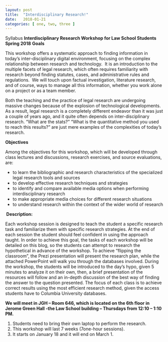 ```yaml
---
layout: post
title:  "Interdisciplinary Research!"
date:   2018-01-21
categories: [ one, two, three ]
---
```

Syllabus
__Interdisciplinary Research Workshop for Law School Students__
__Spring 2018__
__Goals__

This workshop offers a systematic approach to finding information in today’s inter-disciplinary digital environment, focusing on the complex relationship between research and technology.  It is an introduction to the multiple facets of legal research, which often requires familiarity with research beyond finding statutes, cases, and administrative rules and regulations.  We will touch upon factual investigation, literature research, and of course, ways to manage all this information, whether you work alone on a project or as a team member.

Both the teaching and the practice of legal research are undergoing massive changes because of the explosion of technological developments. As a result, legal research is a completely different endeavor than it was just a couple of years ago, and it quite often depends on inter-disciplinary research. “What are the stats?” “What is the quantitative method you used to reach this results?” are just mere examples of the complexities of today’s research.

<strong>Objectives</strong>

Among the objectives for this workshop, which will be developed through class lectures and discussions, research exercises, and source evaluations, are:
<ul>
 	<li>to learn the bibliographic and research characteristics of the specialized legal research tools and sources</li>
 	<li>to develop effective research techniques and strategies</li>
 	<li>to identify and compare available media options when performing interdisciplinary research</li>
 	<li>to make appropriate media choices for different research situations</li>
 	<li>to understand research within the context of the wider world of research</li>
</ul>
<strong> Description:</strong>

Each workshop session is designed to teach the student a specific research task and familiarize them with specific research strategies. At the end of each session the student should feel confident in using the approach taught. In order to achieve this goal, the tasks of each workshop will be detailed on this blog, so the students can attempt to research the hypothetical in advance of the workshop. To achieve “flipping the classroom”, the Prezi presentation will present the research plan, while the attached PowerPoint will walk you through the databases involved. During the workshop, the students will be introduced to the day’s hypo, given 5 minutes to analyze it on their own, then, a brief presentation of the resources will follow and an in-depth discussion of the best way of finding the answer to the question presented. The focus of each class is to achieve correct results using the most efficient research method, given the access students have to Columbia University databases.

<strong>We will meet in JGH – Room 646, which is located on the 6th floor in Jerome Green Hall -the Law School building – Thursdays from 12:10 – 1:10 PM.</strong>
<ol>
 	<li>Students need to bring their own laptop to perform the research.</li>
 	<li>This workshop will last 7 weeks (7one-hour sessions).</li>
 	<li>It starts on January 18 and it will end on March 1.</li>
</ol>
